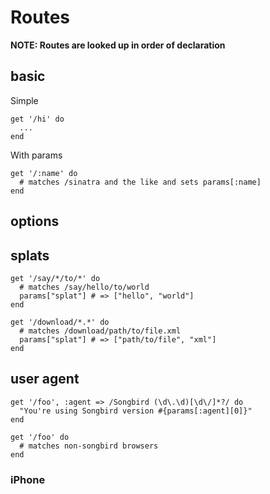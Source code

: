 Routes
======
**NOTE: Routes are looked up in order of declaration**

basic
-----
Simple

	get '/hi' do
	  ...
	end

With params

	get '/:name' do
	  # matches /sinatra and the like and sets params[:name]
	end

options
-------

splats
------
	get '/say/*/to/*' do
	  # matches /say/hello/to/world
	  params["splat"] # => ["hello", "world"]
	end

	get '/download/*.*' do
	  # matches /download/path/to/file.xml
	  params["splat"] # => ["path/to/file", "xml"]
	end


user agent
----------
	get '/foo', :agent => /Songbird (\d\.\d)[\d\/]*?/ do
	  "You're using Songbird version #{params[:agent][0]}"
	end

	get '/foo' do
	  # matches non-songbird browsers
	end

### iPhone


